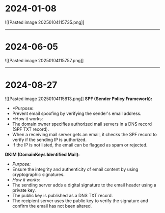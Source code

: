 # 2024-01-08
![[Pasted image 20250104115735.png]]

---
# 2024-06-05
![[Pasted image 20250104115757.png]]

---
# 2024-08-27
![[Pasted image 20250104115813.png]]
**SPF (Sender Policy Framework):**

- *Purpose:
- Prevent email spoofing by verifying the sender's email address.
- *How it works:
- The domain owner specifies authorized mail servers in a DNS record (SPF TXT record).
- When a receiving mail server gets an email, it checks the SPF record to verify if the sending IP is authorized.
- If the IP is not listed, the email can be flagged as spam or rejected.

**DKIM (DomainKeys Identified Mail):**

- *Purpose:* 
- Ensure the integrity and authenticity of email content by using cryptographic signatures.
- *How it works:*
- The sending server adds a digital signature to the email header using a private key.
- The public key is published as a DNS TXT record.
- The recipient server uses the public key to verify the signature and confirm the email has not been altered.
